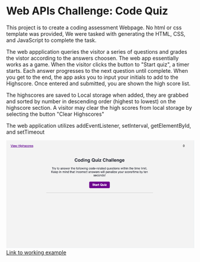 # Web APIs Challenge: Code Quiz

This project is to create a coding assessment Webpage. No html or css template was provided, We were tasked with generating the HTML, CSS, and JavaScript to complete the task.

The web appplication queries the visitor a series of questions and grades the vistor according to the answers choosen. The web app essentially works as a game. When the visitor clicks the button to "Start quiz", a timer starts. Each answer progresses to the next question until complete. When you get to the end, the app asks you to input your initials to add to the Highscore. Once 
entered and submitted, you are shown the high score list.

The highscores are saved to Local storage when added, they are grabbed and sorted by number in descending order (highest to lowest) on the highscore section. A visitor may clear the high scores from local storage by selecting the button "Clear Highscores"

The web application utilizes addEventListener, setInterval, getElementById, and setTimeout

![Screenshot](./screen.png)
[Link to working example](https://xclusive36.github.io/ApiCodeQuiz/)
